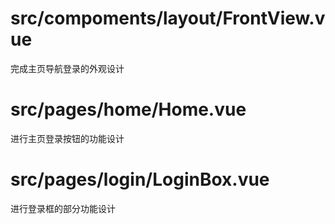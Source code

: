 # src/compoments/layout/FrontView.vue
完成主页导航登录的外观设计
# src/pages/home/Home.vue
进行主页登录按钮的功能设计
# src/pages/login/LoginBox.vue
进行登录框的部分功能设计